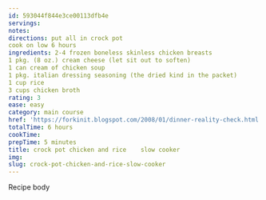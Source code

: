 ```yaml
---
id: 593044f844e3ce00113dfb4e
servings:
notes:
directions: put all in crock pot
cook on low 6 hours
ingredients: 2-4 frozen boneless skinless chicken breasts
1 pkg. (8 oz.) cream cheese (let sit out to soften)
1 can cream of chicken soup
1 pkg. italian dressing seasoning (the dried kind in the packet)
1 cup rice
3 cups chicken broth
rating: 3
ease: easy
category: main course
href: 'https://forkinit.blogspot.com/2008/01/dinner-reality-check.html'
totalTime: 6 hours
cookTime:
prepTime: 5 minutes
title: crock pot chicken and rice    slow cooker
img:
slug: crock-pot-chicken-and-rice-slow-cooker
---
```

Recipe body
